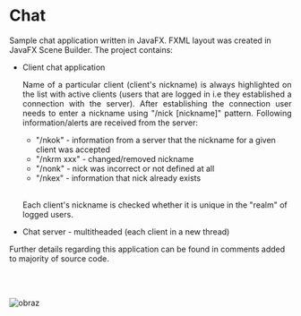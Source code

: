 # Chat

Sample chat application written in JavaFX. FXML layout was created in JavaFX Scene Builder.
The project contains:
<br>
<ul>
  <li>Client chat application</li>
  <p style=" text-align: justify;">Name of a particular client (client's nickname) is always highlighted on the list with active clients (users that are logged in i.e they established a connection with the server). After establishing the connection user needs to enter a nickname using "/nick [nickname]" pattern. Following information/alerts are received from the server:</p>
    <ul>  
      <li>"/nkok" - information from a server that the nickname for a given client was accepted</li>
      <li>"/nkrm xxx" - changed/removed nickname</li>
      <li>"/nonk" - nick was incorrect or not defined at all</li>
      <li>"/nkex" - information that nick already exists</li>
    </ul>
  <br>
  <p>Each client's nickname is checked whether it is unique in the "realm" of logged users.</p>
  <li>Chat server - multitheaded (each client in a new thread)</li>
</ul>
<p>Further details regarding this application can be found in comments added to majority of source code.</p>
<br>
<br>

![obraz](https://user-images.githubusercontent.com/34214903/45932756-a97c9280-bf81-11e8-8613-ebe7c520c795.png)

    

